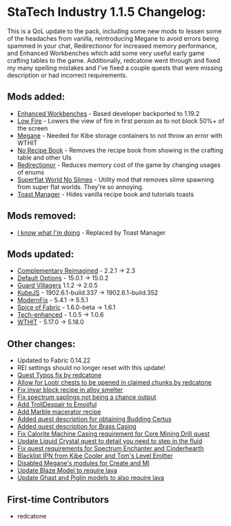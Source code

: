# StaTech Industry 1.1.5 Changelog:

This is a QoL update to the pack, including some new mods to lessen some of the headaches from vanilla, reintroducing Megane to avoid errors being spammed in your chat, Redirectionor for increased memory performance, and Enhanced Workbenches which add some very useful early game crafting tables to the game. Additionally, redcatone went through and fixed my many spelling mistakes and I've fixed a couple quests that were missing description or had incorrect requirements.

## Mods added:
- [Enhanced Workbenches](https://www.curseforge.com/minecraft/mc-mods/enhanced-workbenches) - Based developer backported to 1.19.2
- [Low Fire](https://www.curseforge.com/minecraft/mc-mods/low-fire) - Lowers the view of fire in first person as to not block 50%+ of the screen
- [Megane](https://www.curseforge.com/minecraft/mc-mods/megane) - Needed for Kibe storage containers to not throw an error with WTHIT
- [No Recipe Book](https://www.curseforge.com/minecraft/mc-mods/norecipebook-fabric) - Removes the recipe book from showing in the crafting table and other UIs
- [Redirectionor](https://www.curseforge.com/minecraft/mc-mods/redirectionor) - Reduces memory cost of the game by changing usages of enums
- [Superflat World No Slimes](https://www.curseforge.com/minecraft/mc-mods/superflat-world-no-slimes) - Utility mod that removes slime spawning from super flat worlds. They're so annoying.
- [Toast Manager](https://www.curseforge.com/minecraft/mc-mods/toast-manager) - Hides vanilla recipe book and tutorials toasts

## Mods removed:
- [I know what I'm doing](https://www.curseforge.com/minecraft/mc-mods/i-know-what-im-doing) - Replaced by Toast Manager

## Mods updated:
- [Complementary Reimagined](https://modrinth.com/shader/complementary-reimagined) - 2.2.1 -> 2.3
- [Default Options](https://www.curseforge.com/minecraft/mc-mods/default-options-fabric) - 15.0.1 -> 15.0.2
- [Guard Villagers](https://www.curseforge.com/minecraft/mc-mods/guard-villagers-fabric) 1.1.2 -> 2.0.5
- [KubeJS](https://www.curseforge.com/minecraft/mc-mods/kubejs) - 1902.6.1-build.337 -> 1902.6.1-build.352
- [ModernFix](https://www.curseforge.com/minecraft/mc-mods/modernfix) - 5.4.1 -> 5.5.1
- [Spice of Fabric](https://www.curseforge.com/minecraft/mc-mods/spice-of-fabric) - 1.6.0-beta -> 1.6.1
- [Tech-enhanced](https://www.curseforge.com/minecraft/mc-mods/tech-enhanced) - 1.0.5 -> 1.0.6
- [WTHIT](https://www.curseforge.com/minecraft/mc-mods/wthit) - 5.17.0 -> 5.18.0

## Other changes:
- Updated to Fabric 0.14.22
- REI settings should no longer reset with this update!
- [Quest Typos fix by redcatone](https://github.com/TheStaticVoid/StaTech-Industry/pull/342)
- [Allow for Lootr chests to be opened in claimed chunks by redcatone](https://github.com/TheStaticVoid/StaTech-Industry/pull/350)
- [Fix invar block recipe in alloy smelter](https://github.com/TheStaticVoid/StaTech-Industry/issues/337)
- [Fix spectrum saplings not being a chance output](https://github.com/TheStaticVoid/StaTech-Industry/issues/340)
- [Add TrollDespair to Emojiful](https://github.com/TheStaticVoid/StaTech-Industry/issues/347)
- [Add Marble macerator recipe](https://github.com/TheStaticVoid/StaTech-Industry/issues/344)
- [Added quest description for obtaining Budding Certus](https://github.com/TheStaticVoid/StaTech-Industry/issues/336)
- [Added quest description for Brass Casing](https://github.com/TheStaticVoid/StaTech-Industry/issues/338)
- [Fix Calorite Machine Casing requirement for Core Mining Drill quest](https://github.com/TheStaticVoid/StaTech-Industry/issues/339)
- [Update Liquid Crystal quest to detail you need to step in the fluid](https://github.com/TheStaticVoid/StaTech-Industry/issues/343)
- [Fix quest requirements for Spectrum Enchanter and Cinderhearth](https://github.com/TheStaticVoid/StaTech-Industry/issues/345)
- [Blacklist IPN from Kibe Cooler and Tom's Level Emitter](https://github.com/TheStaticVoid/StaTech-Industry/issues/349)
- [Disabled Megane's modules for Create and MI](https://github.com/TheStaticVoid/StaTech-Industry/commit/f277e1f8e44bd875f64f83f5a7404d3a3154ce77)
- [Update Blaze Model to require lava](https://github.com/TheStaticVoid/StaTech-Industry/commit/2aec361e6f03ea4024d3fde7161fccfeb66e9db6)
- [Update Ghast and Piglin models to also require lava](https://github.com/TheStaticVoid/StaTech-Industry/commit/e3e57d3946c2ade5c98b6cc16865e4d8bca30ec2)

## First-time Contributors
- redcatone